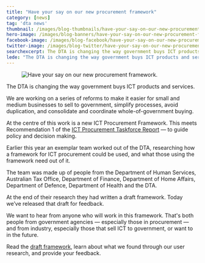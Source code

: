 ```yaml
---
title: "Have your say on our new procurement framework"
category: [news]
tag: 'dta news'
thumbnail: /images/blog-thumbnails/have-your-say-on-our-new-procurement-framework-thumbnail.png
hero-image: /images/blog-banners/have-your-say-on-our-new-procurement-framework-hero.png
facebook-image: /images/blog-facebook/have-your-say-on-our-new-procurement-framework-facebook.png
twitter-image: /images/blog-twitter/have-your-say-on-our-new-procurement-framework-twitter.png
searchexcerpt: The DTA is changing the way government buys ICT products and services.
lede: "The DTA is changing the way government buys ICT products and services."
---
```

<figure>
  <img src="{{ site.url }}{{ site.baseurl }}{{ page.hero-image }}" alt="Have your say on our new procurement framework.">
</figure>

The DTA is changing the way government buys ICT products and services.

We are working on a series of reforms to make it easier for small and medium businesses to sell to government, simplify processes, avoid duplication, and consolidate and coordinate whole-of-government buying.

At the centre of this work is a new ICT Procurement Framework. This meets Recommendation 1 of the [ICT Procurement Taskforce Report](https://ict-procurement.digital.gov.au/) — to guide policy and decision making.

Earlier this year an exemplar team worked out of the DTA, researching how a framework for ICT procurement could be used, and what those using the framework need out of it.

The team was made up of people from the Department of Human Services, Australian Tax Office, Department of Finance, Department of Home Affairs, Department of Defence, Department of Health and the DTA.

At the end of their research they had written a draft framework. Today we’ve released that draft for feedback.

We want to hear from anyone who will work in this framework. That's both people from government agencies — especially those in procurement — and from industry, especially those that sell ICT to government, or want to in the future.

Read the [draft framework](/ict-procurement-update/ict-procurement-framework-open-for-feedback/), learn about what we found through our user research, and provide your feedback.
